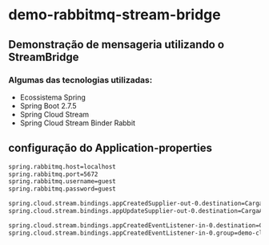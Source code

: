# demo-rabbitmq-stream-bridge
## Demonstração de mensageria utilizando o StreamBridge
### Algumas das tecnologias utilizadas:
- Ecossistema Spring
- Spring Boot 2.7.5
- Spring Cloud Stream
- Spring Cloud Stream Binder Rabbit


## configuração do Application-properties
```bash
spring.rabbitmq.host=localhost
spring.rabbitmq.port=5672 
spring.rabbitmq.username=guest 
spring.rabbitmq.password=guest 

spring.cloud.stream.bindings.appCreatedSupplier-out-0.destination=CargaApp.criado
spring.cloud.stream.bindings.appUpdateSupplier-out-0.destination=CargaApp.atualizado

spring.cloud.stream.bindings.appCreatedEventListener-in-0.destination=CargaApp.criado
spring.cloud.stream.bindings.appCreatedEventListener-in-0.group=demo-cloud-rabbitmq
```
